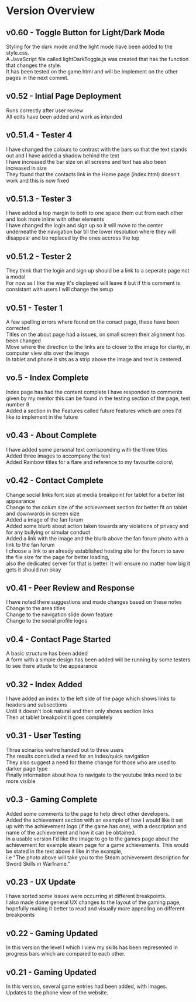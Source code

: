 # Version Overview

## v0.60 - Toggle Button for Light/Dark Mode
Styling for the dark mode and the light mode have been added to the style.css.\
A JavaScript file called lightDarkToggle.js was created that has the function that changes the style.\
It has been tested on the game.html and will be implement on the other pages in the next commit.

## v0.52 - Intial Page Deployment
Runs correctly after user review\
All edits have been added and work as intended

## v0.51.4 - Tester 4
I have changed the colours to contrast with the bars so that the text stands out and I have added a shadow behind the text\
I have increased the bar size on all screens and text has also been increased in size\
They found that the contacts link in the Home page (index.html) doesn't work and this is now fixed

## v0.51.3 - Tester 3
I have added a top margin to both to one space them out from each other and look more inline with other elements\
I have changed the login and sign up so it will move to the center underneathe the navigation bar till the lower resolution where they will disappear and be replaced by the ones accross the top

## v0.51.2 - Tester 2
They think that the login and sign up should be a link to a seperate page not a modal\
For now as I like the way it's displayed will leave it but if this comment is consistant with users I will change the setup

## v0.51 - Tester 1
A few spelling errors where found on the conact page, these have been corrected\
Titles on the about page had a issues, on small screen their alignment has been changed\
Move where the direction to the links are to closer to the image for clarity, in computer view sits over the image\
In tablet and phone it sits as a strip above the image and text is centered

## vo.5 - Index Complete
Index page has had the content complete
I have responded to comments given by my mentor this can be found in the testing section of the page, test number 9\
Added a section in the Features called future features which are ones I'd like to implement in the future

## v0.43 - About Complete
I have added some personal text corrisponding with the three titles\
Added three images to accompany the text\
Added Rainbow titles for a flare and reference to my favourite colors\

## v0.42 - Contact Complete
Change social links font size at media breakpoint for tablet for a better list appearance\
Change to the colum size of the achievement section for better fit on tablet and downwards in screen size\
Added a image of the fan forum\
Added some blurb about action taken towards any violations of privacy and for any bullying or simular conduct\
Added a link with the image and the blurb above the fan forum photo with a link to the fan forum\
I choose a link to an already established hosting site for the forum to save the file size for the page for better loading, \
also the dedicated server for that is better. It will ensure no matter how big it gets it should run okay

## v0.41 - Peer Review and Response
I have noted there suggestions and made changes based on these notes\
Change to the area titles\
Change to the navigation slide down feature\
Change to the social profile logos

## v0.4 - Contact Page Started
A basic structure has been added\
A form with a simple design has been added will be running by some testers to see there attude to the appearance

## v0.32 - Index Added
I have added an index to the left side of the page which shows links to headers and subsections \
Until it doesn't look natural and then only shows section links\
Then at tablet breakpoint it goes completely

## v0.31 - User Testing
Three scinarios wehre handed out to three users\
The results concluded a need for an index/quick navigation\
They also suggest a need for theme change for those who are used to darker page type\
Finally information about how to navigate to the youtube links need to be more visible

## v0.3 - Gaming Complete
Added some comments to the page to help direct other developers.\
Added the achievement section with an example of how I would like it set up with the achievement logo (if the game has one), with a description and name of the achievement and how it can be obtained.\
In a usable version I'd like the image to go to the games page about the achievement for example steam page for a game achievements. This would be stated in the text above it like in the example, \
i.e "The photo above will take you to the Steam achievement description for Sword Skills in Warframe."

## v0.23 - UX Update
I have sorted some issues were occurring at different breakpoints.\
I also made dome general UX changes to the layout of the gaming page, hopefully making it better to read and visually more appealing on different breakpoints

## v0.22 - Gaming Updated
In this version the level I which I view my skills has been represented in progress bars which are compared to each other.

## v0.21 - Gaming Updated
In this version, several game entries had been added, with images. \
Updates to the phone view of the website.
